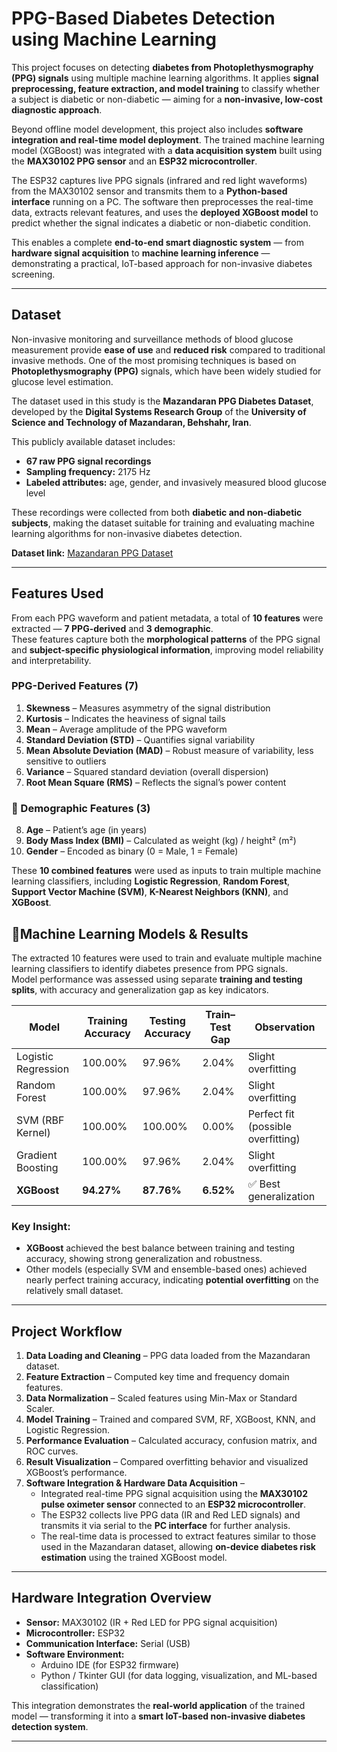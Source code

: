 # PPG-Based Diabetes Detection using Machine Learning

This project focuses on detecting **diabetes from Photoplethysmography (PPG) signals** using multiple machine learning algorithms. It applies **signal preprocessing, feature extraction, and model training** to classify whether a subject is diabetic or non-diabetic — aiming for a **non-invasive, low-cost diagnostic approach**.

Beyond offline model development, this project also includes **software integration and real-time model deployment**. The trained machine learning model (XGBoost) was integrated with a **data acquisition system** built using the **MAX30102 PPG sensor** and an **ESP32 microcontroller**.  

The ESP32 captures live PPG signals (infrared and red light waveforms) from the MAX30102 sensor and transmits them to a **Python-based interface** running on a PC. The software then preprocesses the real-time data, extracts relevant features, and uses the **deployed XGBoost model** to predict whether the signal indicates a diabetic or non-diabetic condition.  

This enables a complete **end-to-end smart diagnostic system** — from **hardware signal acquisition** to **machine learning inference** — demonstrating a practical, IoT-based approach for non-invasive diabetes screening.


---

## Dataset

Non-invasive monitoring and surveillance methods of blood glucose measurement provide **ease of use** and **reduced risk** compared to traditional invasive methods. One of the most promising techniques is based on **Photoplethysmography (PPG)** signals, which have been widely studied for glucose level estimation.

The dataset used in this study is the **Mazandaran PPG Diabetes Dataset**, developed by the **Digital Systems Research Group** of the **University of Science and Technology of Mazandaran, Behshahr, Iran**.  

This publicly available dataset includes:
- **67 raw PPG signal recordings**
- **Sampling frequency:** 2175 Hz  
- **Labeled attributes:** age, gender, and invasively measured blood glucose level  

These recordings were collected from both **diabetic and non-diabetic subjects**, making the dataset suitable for training and evaluating machine learning algorithms for non-invasive diabetes detection.

**Dataset link:** [Mazandaran PPG Dataset](https://data.mendeley.com/datasets/37pm7jk7jn/2)

---


##  Features Used

From each PPG waveform and patient metadata, a total of **10 features** were extracted — **7 PPG-derived** and **3 demographic**.  
These features capture both the **morphological patterns** of the PPG signal and **subject-specific physiological information**, improving model reliability and interpretability.

### PPG-Derived Features (7)
1. **Skewness** – Measures asymmetry of the signal distribution  
2. **Kurtosis** – Indicates the heaviness of signal tails  
3. **Mean** – Average amplitude of the PPG waveform  
4. **Standard Deviation (STD)** – Quantifies signal variability  
5. **Mean Absolute Deviation (MAD)** – Robust measure of variability, less sensitive to outliers  
6. **Variance** – Squared standard deviation (overall dispersion)  
7. **Root Mean Square (RMS)** – Reflects the signal’s power content  

### 👤 Demographic Features (3)
8. **Age** – Patient’s age (in years)  
9. **Body Mass Index (BMI)** – Calculated as weight (kg) / height² (m²)  
10. **Gender** – Encoded as binary (0 = Male, 1 = Female)

These **10 combined features** were used as inputs to train multiple machine learning classifiers, including **Logistic Regression**, **Random Forest**, **Support Vector Machine (SVM)**, **K-Nearest Neighbors (KNN)**, and **XGBoost**.


## 🤖Machine Learning Models & Results

The extracted 10 features were used to train and evaluate multiple machine learning classifiers to identify diabetes presence from PPG signals.  
Model performance was assessed using separate **training and testing splits**, with accuracy and generalization gap as key indicators.

| Model | Training Accuracy | Testing Accuracy | Train–Test Gap | Observation |
|--------|--------------------|------------------|----------------|--------------|
| Logistic Regression | 100.00% | 97.96% | 2.04% | Slight overfitting |
| Random Forest | 100.00% | 97.96% | 2.04% | Slight overfitting |
| SVM (RBF Kernel) | 100.00% | 100.00% | 0.00% | Perfect fit (possible overfitting) |
| Gradient Boosting | 100.00% | 97.96% | 2.04% | Slight overfitting |
| **XGBoost** | **94.27%** | **87.76%** | **6.52%** | ✅ Best generalization |

### Key Insight:
- **XGBoost** achieved the best balance between training and testing accuracy, showing strong generalization and robustness.  
- Other models (especially SVM and ensemble-based ones) achieved nearly perfect training accuracy, indicating **potential overfitting** on the relatively small dataset.

---

## Project Workflow

1. **Data Loading and Cleaning** – PPG data loaded from the Mazandaran dataset.  
2. **Feature Extraction** – Computed key time and frequency domain features.  
3. **Data Normalization** – Scaled features using Min-Max or Standard Scaler.  
4. **Model Training** – Trained and compared SVM, RF, XGBoost, KNN, and Logistic Regression.  
5. **Performance Evaluation** – Calculated accuracy, confusion matrix, and ROC curves.  
6. **Result Visualization** – Compared overfitting behavior and visualized XGBoost’s performance.  
7. **Software Integration & Hardware Data Acquisition** –  
   - Integrated real-time PPG signal acquisition using the **MAX30102 pulse oximeter sensor** connected to an **ESP32 microcontroller**.  
   - The ESP32 collects live PPG data (IR and Red LED signals) and transmits it via serial to the **PC interface** for further analysis.  
   - The real-time data is processed to extract features similar to those used in the Mazandaran dataset, allowing **on-device diabetes risk estimation** using the trained XGBoost model.  

---

## Hardware Integration Overview

- **Sensor:** MAX30102 (IR + Red LED for PPG signal acquisition)  
- **Microcontroller:** ESP32 
- **Communication Interface:** Serial (USB) 
- **Software Environment:**  
  - Arduino IDE (for ESP32 firmware)  
  - Python / Tkinter GUI (for data logging, visualization, and ML-based classification)  

This integration demonstrates the **real-world application** of the trained model — transforming it into a **smart IoT-based non-invasive diabetes detection system**.

---
